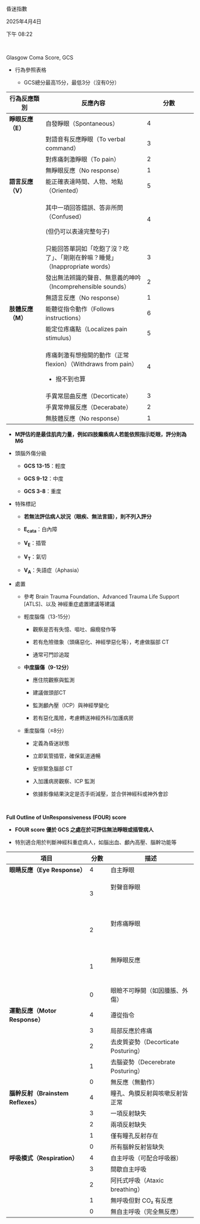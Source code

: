 昏迷指數

2025年4月4日

下午 08:22

 

Glasgow Coma Score, GCS

- 行為參照表格

  - GCS總分最高15分，最低3分（沒有0分）

<table>
<colgroup>
<col style="width: 19%" />
<col style="width: 53%" />
<col style="width: 26%" />
</colgroup>
<thead>
<tr class="header">
<th><strong>行為反應類別</strong></th>
<th><strong>反應內容</strong></th>
<th><strong>分數</strong></th>
</tr>
</thead>
<tbody>
<tr class="odd">
<td><strong>睜眼反應（E）</strong></td>
<td>自發睜眼（Spontaneous）</td>
<td>4</td>
</tr>
<tr class="even">
<td> </td>
<td>對語音有反應睜眼（To verbal command）</td>
<td>3</td>
</tr>
<tr class="odd">
<td> </td>
<td>對疼痛刺激睜眼（To pain）</td>
<td>2</td>
</tr>
<tr class="even">
<td> </td>
<td>無睜眼反應（No response）</td>
<td>1</td>
</tr>
<tr class="odd">
<td><strong>語言反應（V）</strong></td>
<td>能正確表達時間、人物、地點（Oriented）</td>
<td>5</td>
</tr>
<tr class="even">
<td> </td>
<td><p>其中一項回答錯誤、答非所問（Confused）</p>
<p>(但仍可以表達完整句子)</p></td>
<td>4</td>
</tr>
<tr class="odd">
<td> </td>
<td>只能回答單詞如「吃飽了沒？吃了」、「剛剛在幹嘛？睡覺」（Inappropriate words）</td>
<td>3</td>
</tr>
<tr class="even">
<td> </td>
<td>發出無法辨識的聲音、無意義的呻吟（Incomprehensible sounds）</td>
<td>2</td>
</tr>
<tr class="odd">
<td> </td>
<td>無語言反應（No response）</td>
<td>1</td>
</tr>
<tr class="even">
<td><strong>肢體反應（M）</strong></td>
<td>能聽從指令動作（Follows instructions）</td>
<td>6</td>
</tr>
<tr class="odd">
<td> </td>
<td>能定位疼痛點（Localizes pain stimulus）</td>
<td>5</td>
</tr>
<tr class="even">
<td> </td>
<td><p>疼痛刺激有想撥開的動作（正常flexion）（Withdraws from pain）</p>
<ul>
<li><p>撥不到也算</p></li>
</ul></td>
<td>4</td>
</tr>
<tr class="odd">
<td> </td>
<td>手異常屈曲反應（Decorticate）</td>
<td>3</td>
</tr>
<tr class="even">
<td> </td>
<td>手異常伸展反應（Decerabate）</td>
<td>2</td>
</tr>
<tr class="odd">
<td> </td>
<td>無肢體反應（No response）</td>
<td>1</td>
</tr>
</tbody>
</table>

- **M評估的是最佳肌肉力量，例如四肢癱瘓病人若能依照指示眨眼，評分則為M6**

<!-- -->

- 頭腦外傷分級

  - **GCS 13-15**：輕度

  - **GCS 9-12**：中度

  - **GCS 3-8**：重度

- 特殊標記

  - **若無法評估病人狀況（眼疾、無法言語），則不列入評分**

  - **E<sub>cata</sub>**：白內障

  - **V<sub>E</sub>**：插管

  - **V<sub>T</sub>**：氣切

  - **V<sub>A</sub>**：失語症（Aphasia）

- 處置

  - 參考 Brain Trauma Foundation、Advanced Trauma Life Support \[ATLS\]、以及 神經重症處置建議等建議

  - 輕度腦傷（13-15分）

    - 觀察是否有失憶、嘔吐、癲癇發作等

    - 若有危險徵象（頭痛惡化、神經學惡化等），考慮做腦部 CT

    - 通常可門診追蹤

  - **中度腦傷（9-12分）**

    - 應住院觀察與監測

    - 建議做頭部CT

    - 監測顱內壓（ICP）與神經學變化

    - 若有惡化風險，考慮轉送神經外科/加護病房

  - 重度腦傷（≤8分）

    - 定義為昏迷狀態

    - 立即氣管插管，確保氣道通暢

    - 安排緊急腦部 CT

    - 入加護病房觀察、ICP 監測

    - 依據影像結果決定是否手術減壓，並合併神經科或神外會診

 

**Full Outline of UnResponsiveness (FOUR) score**

- **FOUR score 優於 GCS 之處在於可評估無法睜眼或插管病人**

- 特別適合用於判斷神經科重症病人，如腦出血、顱內高壓、腦幹功能等

<table>
<colgroup>
<col style="width: 42%" />
<col style="width: 11%" />
<col style="width: 45%" />
</colgroup>
<thead>
<tr class="header">
<th><strong>項目</strong></th>
<th><strong>分數</strong></th>
<th><strong>描述</strong></th>
</tr>
</thead>
<tbody>
<tr class="odd">
<td><strong>眼睛反應（Eye Response）</strong></td>
<td>4</td>
<td>自主睜眼</td>
</tr>
<tr class="even">
<td> </td>
<td>3</td>
<td><p>對聲音睜眼</p>
<p> </p></td>
</tr>
<tr class="odd">
<td> </td>
<td>2</td>
<td><p>對疼痛睜眼</p>
<p> </p></td>
</tr>
<tr class="even">
<td> </td>
<td>1</td>
<td><p>無睜眼反應</p>
<p> </p></td>
</tr>
<tr class="odd">
<td> </td>
<td>0</td>
<td>眼瞼不可睜開（如因腫脹、外傷）</td>
</tr>
<tr class="even">
<td><strong>運動反應（Motor Response）</strong></td>
<td>4</td>
<td>遵從指令</td>
</tr>
<tr class="odd">
<td> </td>
<td>3</td>
<td>局部反應於疼痛</td>
</tr>
<tr class="even">
<td> </td>
<td>2</td>
<td>去皮質姿勢（Decorticate Posturing）</td>
</tr>
<tr class="odd">
<td> </td>
<td>1</td>
<td>去腦姿勢（Decerebrate Posturing）</td>
</tr>
<tr class="even">
<td> </td>
<td>0</td>
<td>無反應（無動作）</td>
</tr>
<tr class="odd">
<td><strong>腦幹反射（Brainstem Reflexes）</strong></td>
<td>4</td>
<td>瞳孔、角膜反射與咳嗽反射皆正常</td>
</tr>
<tr class="even">
<td> </td>
<td>3</td>
<td>一項反射缺失</td>
</tr>
<tr class="odd">
<td> </td>
<td>2</td>
<td>兩項反射缺失</td>
</tr>
<tr class="even">
<td> </td>
<td>1</td>
<td>僅有瞳孔反射存在</td>
</tr>
<tr class="odd">
<td> </td>
<td>0</td>
<td>所有腦幹反射皆缺失</td>
</tr>
<tr class="even">
<td><strong>呼吸模式（Respiration）</strong></td>
<td>4</td>
<td>自主呼吸（可配合呼吸器）</td>
</tr>
<tr class="odd">
<td> </td>
<td>3</td>
<td>間歇自主呼吸</td>
</tr>
<tr class="even">
<td> </td>
<td>2</td>
<td>阿托式呼吸（Ataxic breathing）</td>
</tr>
<tr class="odd">
<td> </td>
<td>1</td>
<td>無呼吸但對 CO₂ 有反應</td>
</tr>
<tr class="even">
<td> </td>
<td>0</td>
<td>無自主呼吸（完全無反應）</td>
</tr>
</tbody>
</table>

 
